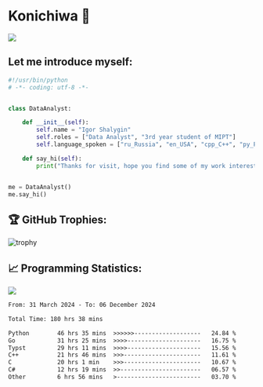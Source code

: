 # Konichiwa 👋
![](https://komarev.com/ghpvc/?username=IgorFandre&color=brightgreen)

## Let me introduce myself:
```py
#!/usr/bin/python
# -*- coding: utf-8 -*-


class DataAnalyst:

    def __init__(self):
        self.name = "Igor Shalygin"
        self.roles = ["Data Analyst", "3rd year student of MIPT"]
        self.language_spoken = ["ru_Russia", "en_USA", "cpp_C++", "py_Python", "go_Golang"]

    def say_hi(self):
        print("Thanks for visit, hope you find some of my work interesting.")


me = DataAnalyst()
me.say_hi()
```

## 🏆 GitHub Trophies:
![trophy](https://github-profile-trophy.vercel.app/?username=IgorFandre&title=MultiLanguage,Repositories,Commits,Experience,PullRequest,Reviews)

## 📈 Programming Statistics:

![](https://github-profile-summary-cards.vercel.app/api/cards/profile-details?username=IgorFandre&theme=solarized_dark)

<!--START_SECTION:waka-->

```txt
From: 31 March 2024 - To: 06 December 2024

Total Time: 180 hrs 38 mins

Python        46 hrs 35 mins  >>>>>>-------------------   24.84 %
Go            31 hrs 25 mins  >>>>---------------------   16.75 %
Typst         29 hrs 11 mins  >>>>---------------------   15.56 %
C++           21 hrs 46 mins  >>>----------------------   11.61 %
C             20 hrs 1 min    >>>----------------------   10.67 %
C#            12 hrs 19 mins  >>-----------------------   06.57 %
Other         6 hrs 56 mins   >------------------------   03.70 %
```

<!--END_SECTION:waka-->

